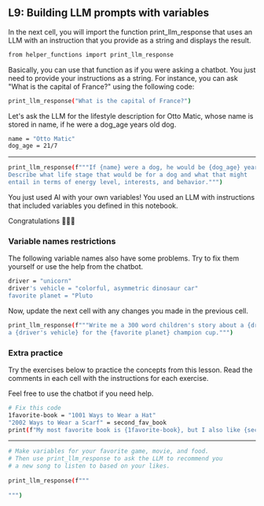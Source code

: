 ## L9: Building LLM prompts with variables
In the next cell, you will import the function print_llm_response that uses an LLM with an instruction that you provide as a string and displays the result.
```bash
from helper_functions import print_llm_response
```
Basically, you can use that function as if you were asking a chatbot. You just need to provide your instructions as a string. For instance, you can ask "What is the capital of France?" using the following code:
```bash
print_llm_response("What is the capital of France?")
```
Let's ask the LLM for the lifestyle description for Otto Matic, whose name is stored in name, if he were a dog_age years old dog.
```bash
name = "Otto Matic"
dog_age = 21/7
```
---
```bash
print_llm_response(f"""If {name} were a dog, he would be {dog_age} years old.
Describe what life stage that would be for a dog and what that might 
entail in terms of energy level, interests, and behavior.""")
```
You just used AI with your own variables! You used an LLM with instructions that included variables you defined in this notebook.

Congratulations 🎉🎉🎉

### Variable names restrictions
The following variable names also have some problems. Try to fix them yourself or use the help from the chatbot.
```bash
driver = "unicorn"
driver's vehicle = "colorful, asymmetric dinosaur car"
favorite planet = "Pluto
```
Now, update the next cell with any changes you made in the previous cell.
```bash
print_llm_response(f"""Write me a 300 word children's story about a {driver} racing
a {driver's vehicle} for the {favorite planet} champion cup.""")
```
### Extra practice
Try the exercises below to practice the concepts from this lesson. Read the comments in each cell with the instructions for each exercise.

Feel free to use the chatbot if you need help.
```bash
# Fix this code
1favorite-book = "1001 Ways to Wear a Hat"
"2002 Ways to Wear a Scarf" = second_fav_book
print(f"My most favorite book is {1favorite-book}, but I also like {second_fav_book})
```
---
```bash
# Make variables for your favorite game, movie, and food.
# Then use print_llm_response to ask the LLM to recommend you
# a new song to listen to based on your likes.
​
print_llm_response(f"""
​
""")
```
